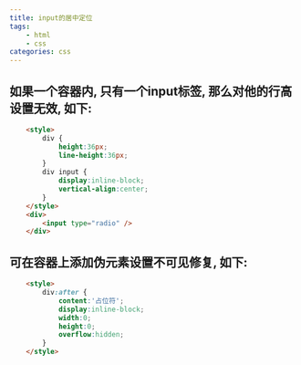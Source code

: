 ```yaml
---
title: input的居中定位
tags: 
    - html
    - css
categories: css
---
```


## 如果一个容器内, 只有一个input标签, 那么对他的行高设置无效, 如下:
<!-- more -->
```html
    <style>
        div {
            height:36px;
            line-height:36px;
        }
        div input {
            display:inline-block;
            vertical-align:center;
        }
    </style>
    <div>
        <input type="radio" />
    </div>
```

## 可在容器上添加伪元素设置不可见修复, 如下:
```html
    <style>
        div:after {
            content:'占位符';
            display:inline-block;
            width:0;
            height:0;
            overflow:hidden;
        }
    </style>
```
